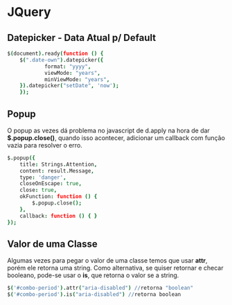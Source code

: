 # JQuery

## Datepicker - Data Atual p/ Default

```coffeescript
$(document).ready(function () {
  	$(".date-own").datepicker({
    		format: "yyyy",
    		viewMode: "years",
    		minViewMode: "years",
  	}).datepicker("setDate", 'now');
	});
```

## Popup

O popup as vezes dá problema no javascript de d.apply na hora de dar **$.popup.close\(\)**, quando isso acontecer, adicionar um callback com função vazia para resolver o erro.

```coffeescript
$.popup({
    title: Strings.Attention,
    content: result.Message,
    type: 'danger',
    closeOnEscape: true,
    close: true,
    okFunction: function () {
        $.popup.close();
    },
    callback: function () { }
}); 
```

## Valor de uma Classe

 Algumas vezes para pegar o valor de uma classe temos que usar **attr**, porém ele retorna uma string. Como alternativa, se quiser retornar e checar booleano, pode-se usar o **is**, que retorna o valor se a string.

```coffeescript
$('#combo-period').attr("aria-disabled") //retorna "boolean"
$('#combo-period').is("aria-disabled") //retorna boolean
```

